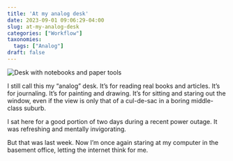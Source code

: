 ```yaml
---
title: 'At my analog desk'
date: 2023-09-01 09:06:29-04:00
slug: at-my-analog-desk
categories: ["Workflow"]
taxonomies:
  tags: ["Analog"]
draft: false
---
```


![Desk with notebooks and paper tools](/img/2023/09/Q1020125.jpg)

I still call this my “analog” desk. It’s for reading real books and articles. It’s for journaling. It’s for painting and drawing. It’s for sitting and staring out the window, even if the view is only that of a cul-de-sac in a boring middle-class suburb.

I sat here for a good portion of two days during a recent power outage. It was refreshing and mentally invigorating.

But that was last week. Now I’m once again staring at my computer in the basement office, letting the internet think for me.
